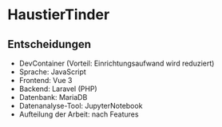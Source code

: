 # HaustierTinder

## Entscheidungen
* DevContainer (Vorteil: Einrichtungsaufwand wird reduziert)
* Sprache: JavaScript
* Frontend: Vue 3
* Backend: Laravel (PHP)
* Datenbank: MariaDB
* Datenanalyse-Tool: JupyterNotebook
* Aufteilung der Arbeit: nach Features
